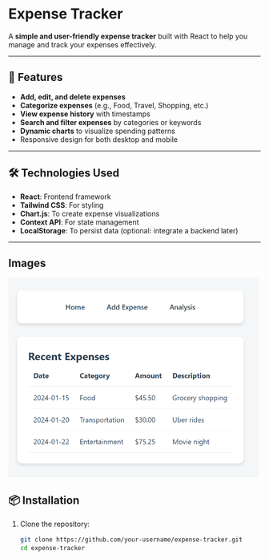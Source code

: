 # Expense Tracker

A **simple and user-friendly expense tracker** built with React to help you manage and track your expenses effectively.

---

## 🚀 Features

- **Add, edit, and delete expenses**
- **Categorize expenses** (e.g., Food, Travel, Shopping, etc.)
- **View expense history** with timestamps
- **Search and filter expenses** by categories or keywords
- **Dynamic charts** to visualize spending patterns
- Responsive design for both desktop and mobile

---

## 🛠️ Technologies Used

- **React**: Frontend framework
- **Tailwind CSS**: For styling
- **Chart.js**: To create expense visualizations
- **Context API**: For state management
- **LocalStorage**: To persist data (optional: integrate a backend later)

---
## Images

<img src="home.PNG" alt="Home Page" width="500" />



## 📦 Installation

1. Clone the repository:
   ```bash
   git clone https://github.com/your-username/expense-tracker.git
   cd expense-tracker
